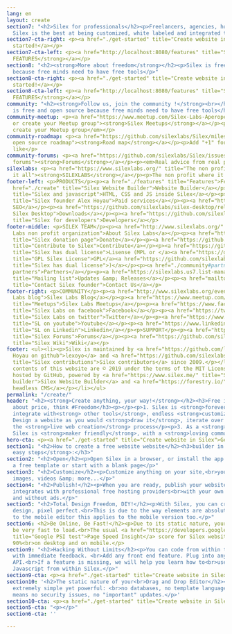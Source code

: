 ```yaml
---
lang: en
layout: create
section7: "<h2>Silex for professionals</h2><p>Freelancers, agencies, hosting companies,
  Silex is the best at being customized, white labeled and integrated to your infrastructure</p>"
section7-cta-right: <p><a href="./get-started" title="Create website in Silex">Get
  started!</a></p>
section7-cta-left: <p><a href="http://localhost:8080/features" title="Silex features"><strong>MORE
  FEATURES</strong></a></p>
section8: "<h2><strong>More about freedom</strong></h2><p>Silex is free and open source
  because free minds need to have free tools</p>"
section8-cta-right: <p><a href="./get-started" title="Create website in Silex">Get
  started!</a></p>
section8-cta-left: <p><a href="http://localhost:8080/features" title="Silex features"><strong>MORE
  FEATURES</strong></a></p>
community: "<h2><strong>Follow us, join the community !</strong><br></h2><h3>Silex
  is free and open source because free minds need to have free tools</h3>"
community-meetup: <p><a href="https://www.meetup.com/Silex-Labs-Aperopensource/" title="Join
  or create your Meetup group"><strong>Silex Meetups</strong></a></p><p><em>Join or
  create your Meetup group</em></p>
community-roadmap: <p><a href="https://github.com/silexlabs/Silex/milestones" title="Silex
  open source roadmap"><strong>Road map</strong></a></p><p>Add "+1" for features you
  like</p>
community-forums: <p><a href="https://github.com/silexlabs/Silex/issues" title="Silex
  forums"><strong>Forums</strong></a></p><p><em>Real advice from real people</em></p>
silexlabs: <p><a href="https://www.silexlabs.org/" title="The non profit which started
  it all"><strong>SILEXLABS</strong></a></p><p>The non profit where it all started</p>
footer-left: <p>PRODUCTS</p><p><a href="./features" title="Features">Features</a></p><p><a
  href="./create" title="Silex Website Builder">Website Builder</a></p><p><a href="https://github.com/silexlabs/Silex/wiki/Silex-and-Javascript"
  title="Silex and javascript">HTML, CSS and JS inside Silex</a></p><p><a href="mailto:b2b@silex.me"
  title="Silex founder Alex Hoyau">Paid services</a></p><p><a href="https://ceubri.github.io/silex-2020/#">Silex
  SEO</a></p><p><a href="https://github.com/silexlabs/silex-desktop/releases" title="Download
  Silex Desktop">Downloads</a></p><p><a href="https://github.com/silexlabs/Silex/wiki/Silex-Developer-Guide"
  title="Silex for developers">Developers</a></p>
footer-middle: <p>SILEX TEAM</p><p><a href="http://www.silexlabs.org/" title="Silex
  Labs non profit organization">About Silex Labs</a></p><p><a href="https://opencollective.com/silex"
  title="Silex donation page">Donate</a></p><p><a href="https://github.com/silexlabs/Silex/wiki/Contribute"
  title="Contribute to Silex">Contribute</a></p><p><a href="https://github.com/silexlabs/Silex/blob/develop/LICENSE_MPL"
  title="Silex has dual license">Lisense (MPL or </a><a href="https://github.com/silexlabs/Silex/blob/develop/LICENSE"
  title="GPL Silex License">GPL</a><a href="https://github.com/silexlabs/Silex/blob/develop/LICENSE_MPL"
  title="Silex has dual license">)</a></p><p><a href="./community#partners" title="Silex
  partners">Partners</a></p><p><a href="https://silexlabs.us7.list-manage.com/subscribe?u=fe927d10e2d20f286e59ef0b7&amp;id=2e1b03a5f0"
  title="Mailing list">Updates &amp; Releases</a></p><p><a href="mailto:b2b@silex.me"
  title="Contact Silex founder">Contact Us</a></p>
footer-right: <p>COMMUNITY</p><p><a href="http://www.silexlabs.org/events/" title="Silex
  Labs blog">Silex Labs Blog</a></p><p><a href="https://www.meetup.com/Silex-Labs-Aperopensource/"
  title="Meetups">Silex Labs Meetups</a></p><p><a href="https://www.facebook.com/silexlabs/"
  title="Silex Labs on facebook">Facebook</a></p><p><a href="https://twitter.com/silexlabs"
  title="Silex Labs on twitter">Twitter</a></p><p><a href="https://www.youtube.com/user/Silexlabs/"
  title="SL on youtube">Youtube</a></p><p><a href="https://www.linkedin.com/company/silex-labs/"
  title="SL on Linkedin">Linkedin</a></p><p>SUPPORT</p><p><a href="https://github.com/silexlabs/Silex/issues"
  title="Silex Forums">Forums</a></p><p><a href="https://github.com/silexlabs/Silex/wiki"
  title="Silex Wiki">Wiki</a></p>
footer: <ul><li><p>Silex is maintained by <a href="https://github.com/lexoyo" title="Alex
  Hoyau on github">lexoyo</a> and <a href="https://github.com/silexlabs/Silex/graphs/contributors"
  title="Silex contributions">Silex contributors</a> since 2009.</p></li><li><p>The
  contents of this website are © 2019 under the terms of the MIT License.</p></li><li><p>Proudly
  hosted by GitHub, powered by <a href="https://www.silex.me/" title="Silex free website
  builder">Silex Website Builder</a> and <a href="https://forestry.io/" title="Forestry">Forestry
  headless CMS</a></p></li></ul>
permalink: "/create/"
header: "<h2><strong>Create anything, your way!</strong></h2><h3>Free is not just
  about price, think #Freedom</h3><p></p><p>1. Silex is <strong>forever free</strong>,
  integrate with<strong> other tools</strong>, endless <strong>customization</strong></p><p>2.
  Design a website as you would <strong>draw it</strong>, iterate over your design,<br>embrace
  the <strong>live web creation</strong> process</p><p>3. As a <strong>nocode tool</strong>,
  Silex is <strong>maker friendly</strong>, with a <strong>loving community</strong>.</p>"
hero-cta: <p><a href="./get-started" title="Create website in Silex">Get started!</a></p>
section1: "<h2>How to create a free website website</h2><h3>builder in just <strong>3
  easy steps</strong>:</h3>"
section2: "<h2>Open</h2><p>Open Silex in a browser, or install the app on your computer,<br>choose
  a free template or start with a blank page</p>"
section3: "<h2>Customize</h2><p>Customize anything on your site,<br>you can add text,
  images, videos &amp; more...</p>"
section4: "<h2>Publish!</h2><p>When you are ready, publish your website <br>Silex
  integrates with professional free hosting providers<br>with your own domain name
  and without ads.</p>"
section5: "<h2>Total Design Freedom, DIY!</h2><p>With Silex, you can create any custom
  design, pixel perfect.<br>This is due to the way elements are absolutely positioned.<br>Thanks
  to the mobile editor this applies to the mobile version too.</p>"
section6: <h2>Be Online, Be Fast!</h2><p>Due to its static nature, your website will
  be very fast to load.<br>The usual <a href="https://developers.google.com/speed/pagespeed/insights/"
  title="Google PSI test">Page Speed Insight</a> score for Silex websites is &gt;
  90%<br>on desktop and on mobile.</p>
section9: "<h2>Hacking Without Limits</h2><p>You can code from within the editor,
  with immediate feedback. <br>Add any front end feature. Plug into any third party
  API.<br>If a feature is missing, we will help you learn how to<br>use HTML, CSS,
  Javascript from within Silex.</p>"
section9-cta: <p><a href="./get-started" title="Create website in Silex">Get started!</a></p>
section10: '<h2>The static nature of your<br>Drag and Drop Editor</h2><p>Silex is
  extremely simple yet powerful: <br>no databases, no template language, no plugins.<br>This
  means no security issues, no "important" updates.</p>'
section10-cta: <p><a href="./get-started" title="Create website in Silex">Get started!</a></p>
section5-cta: "<p></p>"
section6-cta: ''

---
```

